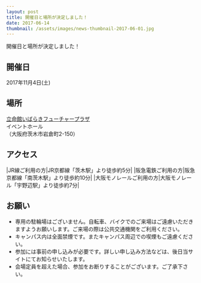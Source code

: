 ```yaml
---
layout: post
title: 開催日と場所が決定しました！
date: 2017-06-14
thumbnail: /assets/images/news-thumbnail-2017-06-01.jpg
---
```

開催日と場所が決定しました！

## 開催日  
2017年11月4日(土)

## 場所  
<a href="http://www.ritsumei.ac.jp/futureplaza/" target="_blank">立命館いばらきフューチャープラザ</a>  
イベントホール  
（大阪府茨木市岩倉町2-150）

<div id="map" class="map"></div>

## アクセス

|JR線ご利用の方|JR京都線「茨木駅」より徒歩約5分|
|阪急電鉄ご利用の方|阪急京都線「南茨木駅」より徒歩約10分|
|大阪モノレールご利用の方|大阪モノレール「宇野辺駅」より徒歩約7分|

## お願い

- 専用の駐輪場はございません。自転車、バイクでのご来場はご遠慮いただきますようお願いします。ご来場の際は公共交通機関をご利用ください。
- キャンパス内は全面禁煙です。またキャンパス周辺での喫煙もご遠慮ください。
- 参加には事前の申し込みが必要です。詳しい申し込み方法などは、後日当サイトにてお知らせいたします。
- 会場定員を超えた場合、参加をお断りすることがございます。ご了承下さい。
 
<script src="https://maps.google.com/maps/api/js?key=AIzaSyATNkADUqZhlPpM5iJpmEZJjvsvwH8QXp8" type="text/javascript"></script>
